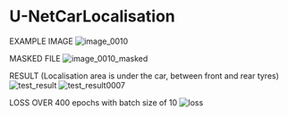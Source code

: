 # U-NetCarLocalisation

EXAMPLE IMAGE 
![image_0010](https://user-images.githubusercontent.com/23450113/50496084-bbad1780-0a2d-11e9-8f06-57a6072028be.jpg)

MASKED FILE 
![image_0010_masked](https://user-images.githubusercontent.com/23450113/50496087-bea80800-0a2d-11e9-8b12-ed94c2fd88c3.png)

RESULT (Localisation area is under the car, between front and rear tyres)
![test_result](https://user-images.githubusercontent.com/23450113/50496110-e1d2b780-0a2d-11e9-904d-85f5fc135cf9.png)
![test_result0007](https://user-images.githubusercontent.com/23450113/50496114-e5663e80-0a2d-11e9-9218-311d468762e9.png)

LOSS OVER 400 epochs with batch size of 10
![loss](https://user-images.githubusercontent.com/23450113/50496119-e9925c00-0a2d-11e9-8569-f67dd97eae99.png)
